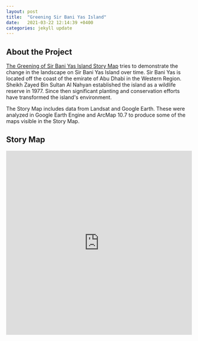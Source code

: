 ```yaml
---
layout: post
title:  "Greening Sir Bani Yas Island"
date:   2021-03-22 12:14:39 +0400
categories: jekyll update
---
```

## About the Project
[The Greening of Sir Bani Yas Island Story Map](https://arcg.is/04arS1) tries to demonstrate the change in the landscape on Sir Bani Yas Island over time. Sir Bani Yas is located off the coast of the emirate of Abu Dhabi in the Western Region. Sheikh Zayed Bin Sultan Al Nahyan established the island as a wildlife reserve in 1977. Since then significant planting and conservation efforts have transformed the island's environment.

The Story Map includes data from Landsat and Google Earth. These were analyzed in Google Earth Engine and ArcMap 10.7 to produce some of the maps visible in the Story Map.

## Story Map
<iframe src="https://storymaps.arcgis.com/stories/c501bebf16e742a5ad31e5d29c9ad4ea" width="100%" height="500px" frameborder="0" allowfullscreen allow="geolocation"></iframe>
